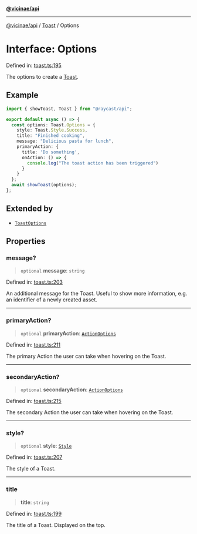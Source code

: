 [**@vicinae/api**](../../../../README.md)

***

[@vicinae/api](../../../../README.md) / [Toast](../README.md) / Options

# Interface: Options

Defined in: [toast.ts:195](https://github.com/vicinaehq/vicinae/blob/c742d5fc509336339909dd669955b863f086bf4e/api/src/api/toast.ts#L195)

The options to create a [Toast](../../../../classes/Toast.md).

## Example

```typescript
import { showToast, Toast } from "@raycast/api";

export default async () => {
  const options: Toast.Options = {
    style: Toast.Style.Success,
    title: "Finished cooking",
    message: "Delicious pasta for lunch",
    primaryAction: {
      title: 'Do something',
      onAction: () => {
        console.log("The toast action has been triggered")
      }
    }
  };
  await showToast(options);
};
```

## Extended by

- [`ToastOptions`](../../../../interfaces/ToastOptions.md)

## Properties

### message?

> `optional` **message**: `string`

Defined in: [toast.ts:203](https://github.com/vicinaehq/vicinae/blob/c742d5fc509336339909dd669955b863f086bf4e/api/src/api/toast.ts#L203)

An additional message for the Toast. Useful to show more information, e.g. an identifier of a newly created asset.

***

### primaryAction?

> `optional` **primaryAction**: [`ActionOptions`](ActionOptions.md)

Defined in: [toast.ts:211](https://github.com/vicinaehq/vicinae/blob/c742d5fc509336339909dd669955b863f086bf4e/api/src/api/toast.ts#L211)

The primary Action the user can take when hovering on the Toast.

***

### secondaryAction?

> `optional` **secondaryAction**: [`ActionOptions`](ActionOptions.md)

Defined in: [toast.ts:215](https://github.com/vicinaehq/vicinae/blob/c742d5fc509336339909dd669955b863f086bf4e/api/src/api/toast.ts#L215)

The secondary Action the user can take when hovering on the Toast.

***

### style?

> `optional` **style**: [`Style`](../enumerations/Style.md)

Defined in: [toast.ts:207](https://github.com/vicinaehq/vicinae/blob/c742d5fc509336339909dd669955b863f086bf4e/api/src/api/toast.ts#L207)

The style of a Toast.

***

### title

> **title**: `string`

Defined in: [toast.ts:199](https://github.com/vicinaehq/vicinae/blob/c742d5fc509336339909dd669955b863f086bf4e/api/src/api/toast.ts#L199)

The title of a Toast. Displayed on the top.
